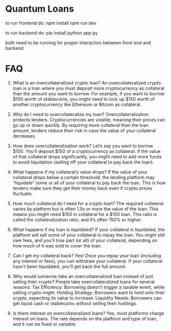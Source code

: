 # Quantum Loans


to run frontend do:
npm install
npm run dev

to run backend do:
pip install
python app.py

both need to be running for proper interaction between front end and backend

# FAQ
1. What is an overcollateralized crypto loan?
An overcollateralized crypto loan is a loan where you must deposit more cryptocurrency as collateral than the amount you want to borrow. For example, if you want to borrow $100 worth of stablecoins, you might need to lock up $150 worth of another cryptocurrency like Ethereum or Bitcoin as collateral.

2. Why do I need to overcollateralize my loan?
Overcollateralization protects lenders. Cryptocurrencies are volatile, meaning their prices can go up or down quickly. By requiring more collateral than the loan amount, lenders reduce their risk in case the value of your collateral decreases.

3. How does overcollateralization work?
Let’s say you want to borrow $100. You’ll deposit $150 of a cryptocurrency as collateral. If the value of that collateral drops significantly, you might need to add more funds to avoid liquidation (selling off your collateral to pay back the loan).

4. What happens if my collateral’s value drops?
If the value of your collateral drops below a certain threshold, the lending platform may “liquidate” some or all of your collateral to pay back the loan. This is how lenders make sure they get their money back even if crypto prices fluctuate.

5. How much collateral do I need for a crypto loan?
The required collateral varies by platform but is often 1.5x or more the value of the loan. This means you might need $150 in collateral for a $100 loan. This ratio is called the collateralization ratio, and it’s often 150% or higher.

6. What happens if my loan is liquidated?
If your collateral is liquidated, the platform will sell some of your collateral to repay the loan. You might still owe fees, and you’ll lose part (or all) of your collateral, depending on how much of it was sold to cover the loan.

7. Can I get my collateral back?
Yes! Once you repay your loan (including any interest or fees), you can withdraw your collateral. If your collateral hasn’t been liquidated, you’ll get back the full amount.

8. Why would someone take an overcollateralized loan instead of just selling their crypto?
People take overcollateralized loans for several reasons:
Tax Efficiency: Borrowing doesn’t trigger a taxable event, while selling crypto might.
Holding Strategy: Borrowers want to hold onto their crypto, expecting its value to increase.
Liquidity Needs: Borrowers can get liquid cash or stablecoins without selling their holdings.

9. Is there interest on overcollateralized loans?
Yes, most platforms charge interest on loans. The rate depends on the platform and type of loan, and it can be fixed or variable.
